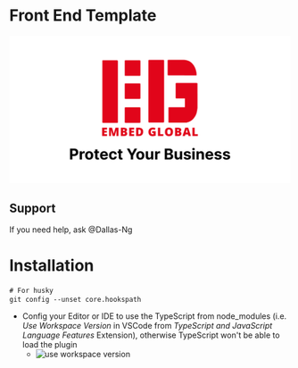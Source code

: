 # Front End Template


![banner](/public/og-image.png)


## Support

If you need help, ask @Dallas-Ng

# Installation
```
# For husky
git config --unset core.hookspath
```

- Config your Editor or IDE to use the TypeScript from node_modules (i.e. *Use Workspace Version* in VSCode from *TypeScript and JavaScript Language Features* Extension), otherwise TypeScript won't be able to load the plugin
    - <img width="500" src="https://i.sstatic.net/KLLlw.png" alt="use workspace version">

